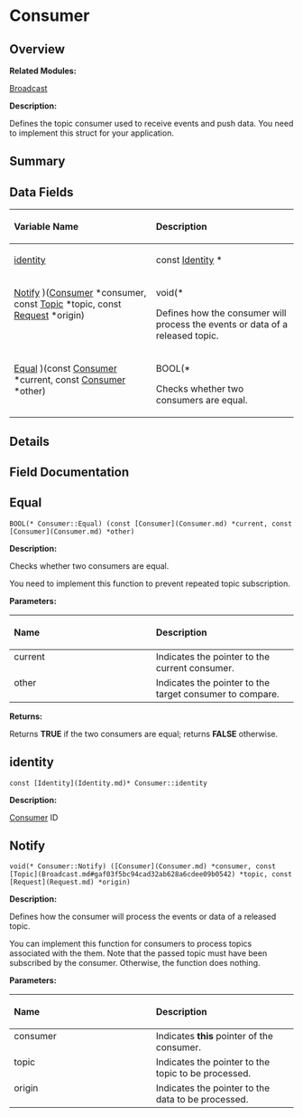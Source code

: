 # Consumer<a name="ZH-CN_TOPIC_0000001054476499"></a>

## **Overview**<a name="section367884173191858"></a>

**Related Modules:**

[Broadcast](Broadcast.md)

**Description:**

Defines the topic consumer used to receive events and push data. You need to implement this struct for your application. 

## **Summary**<a name="section1229562524191858"></a>

## Data Fields<a name="pub-attribs"></a>

<a name="table494404447191858"></a>
<table><thead align="left"><tr id="row1177098769191858"><th class="cellrowborder" valign="top" width="50%" id="mcps1.1.3.1.1"><p id="p1510694763191858"><a name="p1510694763191858"></a><a name="p1510694763191858"></a>Variable Name</p>
</th>
<th class="cellrowborder" valign="top" width="50%" id="mcps1.1.3.1.2"><p id="p359040708191858"><a name="p359040708191858"></a><a name="p359040708191858"></a>Description</p>
</th>
</tr>
</thead>
<tbody><tr id="row541337055191858"><td class="cellrowborder" valign="top" width="50%" headers="mcps1.1.3.1.1 "><p id="p664636100191858"><a name="p664636100191858"></a><a name="p664636100191858"></a><a href="Consumer.md#ac6e98b3361e6be922804e8c459fe303b">identity</a></p>
</td>
<td class="cellrowborder" valign="top" width="50%" headers="mcps1.1.3.1.2 "><p id="p788137349191858"><a name="p788137349191858"></a><a name="p788137349191858"></a>const <a href="Identity.md">Identity</a> *&nbsp;</p>
</td>
</tr>
<tr id="row1891627096191858"><td class="cellrowborder" valign="top" width="50%" headers="mcps1.1.3.1.1 "><p id="p830646910191858"><a name="p830646910191858"></a><a name="p830646910191858"></a><a href="Consumer.md#a57b8ea7ff05c30832af06804a0526765">Notify</a> )(<a href="Consumer.md">Consumer</a> *consumer, const <a href="Broadcast.md#gaf03f5bc94cad32ab628a6cdee09b0542">Topic</a> *topic, const <a href="Request.md">Request</a> *origin)</p>
</td>
<td class="cellrowborder" valign="top" width="50%" headers="mcps1.1.3.1.2 "><p id="p1596993159191858"><a name="p1596993159191858"></a><a name="p1596993159191858"></a>void(*&nbsp;</p>
<p id="p711307819191858"><a name="p711307819191858"></a><a name="p711307819191858"></a>Defines how the consumer will process the events or data of a released topic. </p>
</td>
</tr>
<tr id="row551589053191858"><td class="cellrowborder" valign="top" width="50%" headers="mcps1.1.3.1.1 "><p id="p381665072191858"><a name="p381665072191858"></a><a name="p381665072191858"></a><a href="Consumer.md#a38ab45549e981dc8c8c0a90883a6bac8">Equal</a> )(const <a href="Consumer.md">Consumer</a> *current, const <a href="Consumer.md">Consumer</a> *other)</p>
</td>
<td class="cellrowborder" valign="top" width="50%" headers="mcps1.1.3.1.2 "><p id="p1685313723191858"><a name="p1685313723191858"></a><a name="p1685313723191858"></a>BOOL(*&nbsp;</p>
<p id="p886417998191858"><a name="p886417998191858"></a><a name="p886417998191858"></a>Checks whether two consumers are equal. </p>
</td>
</tr>
</tbody>
</table>

## **Details**<a name="section1372276845191858"></a>

## **Field Documentation**<a name="section77297961191858"></a>

## Equal<a name="a38ab45549e981dc8c8c0a90883a6bac8"></a>

```
BOOL(* Consumer::Equal) (const [Consumer](Consumer.md) *current, const [Consumer](Consumer.md) *other)
```

 **Description:**

Checks whether two consumers are equal. 

You need to implement this function to prevent repeated topic subscription. 

**Parameters:**

<a name="table1614659320191858"></a>
<table><thead align="left"><tr id="row900903701191858"><th class="cellrowborder" valign="top" width="50%" id="mcps1.1.3.1.1"><p id="p1944786767191858"><a name="p1944786767191858"></a><a name="p1944786767191858"></a>Name</p>
</th>
<th class="cellrowborder" valign="top" width="50%" id="mcps1.1.3.1.2"><p id="p1202034969191858"><a name="p1202034969191858"></a><a name="p1202034969191858"></a>Description</p>
</th>
</tr>
</thead>
<tbody><tr id="row486662959191858"><td class="cellrowborder" valign="top" width="50%" headers="mcps1.1.3.1.1 ">current</td>
<td class="cellrowborder" valign="top" width="50%" headers="mcps1.1.3.1.2 ">Indicates the pointer to the current consumer. </td>
</tr>
<tr id="row1035514191191858"><td class="cellrowborder" valign="top" width="50%" headers="mcps1.1.3.1.1 ">other</td>
<td class="cellrowborder" valign="top" width="50%" headers="mcps1.1.3.1.2 ">Indicates the pointer to the target consumer to compare. </td>
</tr>
</tbody>
</table>

**Returns:**

Returns  **TRUE**  if the two consumers are equal; returns  **FALSE**  otherwise. 



## identity<a name="ac6e98b3361e6be922804e8c459fe303b"></a>

```
const [Identity](Identity.md)* Consumer::identity
```

 **Description:**

[Consumer](Consumer.md)  ID 

## Notify<a name="a57b8ea7ff05c30832af06804a0526765"></a>

```
void(* Consumer::Notify) ([Consumer](Consumer.md) *consumer, const [Topic](Broadcast.md#gaf03f5bc94cad32ab628a6cdee09b0542) *topic, const [Request](Request.md) *origin)
```

 **Description:**

Defines how the consumer will process the events or data of a released topic. 

You can implement this function for consumers to process topics associated with the them. Note that the passed topic must have been subscribed by the consumer. Otherwise, the function does nothing. 

**Parameters:**

<a name="table930491084191858"></a>
<table><thead align="left"><tr id="row549325055191858"><th class="cellrowborder" valign="top" width="50%" id="mcps1.1.3.1.1"><p id="p1507178705191858"><a name="p1507178705191858"></a><a name="p1507178705191858"></a>Name</p>
</th>
<th class="cellrowborder" valign="top" width="50%" id="mcps1.1.3.1.2"><p id="p2034406603191858"><a name="p2034406603191858"></a><a name="p2034406603191858"></a>Description</p>
</th>
</tr>
</thead>
<tbody><tr id="row358410277191858"><td class="cellrowborder" valign="top" width="50%" headers="mcps1.1.3.1.1 ">consumer</td>
<td class="cellrowborder" valign="top" width="50%" headers="mcps1.1.3.1.2 ">Indicates <strong id="b602146788191858"><a name="b602146788191858"></a><a name="b602146788191858"></a>this</strong> pointer of the consumer. </td>
</tr>
<tr id="row1998990578191858"><td class="cellrowborder" valign="top" width="50%" headers="mcps1.1.3.1.1 ">topic</td>
<td class="cellrowborder" valign="top" width="50%" headers="mcps1.1.3.1.2 ">Indicates the pointer to the topic to be processed. </td>
</tr>
<tr id="row2068793086191858"><td class="cellrowborder" valign="top" width="50%" headers="mcps1.1.3.1.1 ">origin</td>
<td class="cellrowborder" valign="top" width="50%" headers="mcps1.1.3.1.2 ">Indicates the pointer to the data to be processed. </td>
</tr>
</tbody>
</table>

